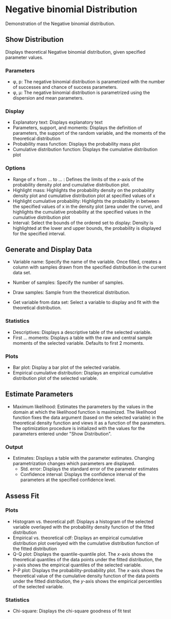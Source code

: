 Negative binomial Distribution
==========================

Demonstration of the Negative binomial distribution.

## Show Distribution

Displays theoretical Negative binomial distribution, given specified parameter values.

### Parameters

- &phi;, p: The negative binomial distribution is parametrized with the number of successes and chance of success parameters.
- &phi;, &mu;: The negative binomial distribution is parametrized using the dispersion and mean parameters.

### Display

- Explanatory text: Displays explanatory text
- Parameters, support, and moments: Displays the definition of parameters, the support of the random variable, and the moments of the theoretical distribution
- Probability mass function: Displays the probability mass plot
- Cumulative distribution function: Displays the cumulative distribution plot

### Options
- Range of x from ... to ... : Defines the limits of the *x*-axis of the probability density plot and cumulative distribution plot.
- Highlight mass: Highlights the probability density on the probability density plot and cumulative distribution plot at specified values of x
- Highlight cumulative probability: Highlights the probability in between the specified values of x in the density plot (area under the curve), and highlights the cumulative probability at the specified values in the cumulative distribution plot
- Interval: Select the bounds of the ordered set to display: Density is highlighted at the lower and upper bounds, the probability is displayed for the specified interval.

## Generate and Display Data
- Variable name: Specify the name of the variable. Once filled, creates a column with samples drawn from the specified distribution in the current data set.
- Number of samples: Specify the number of samples.
- Draw samples: Sample from the theoretical distribution.

- Get variable from data set: Select a variable to display and fit with the theoretical distribution.

### Statistics
- Descriptives: Displays a descriptive table of the selected variable.
- First ... moments: Displays a table with the raw and central sample moments of the selected variable. Defaults to first 2 moments.

### Plots
- Bar plot: Display a bar plot of the selected variable.
- Empirical cumulative distribution: Displays an empirical cumulative distribution plot of the selected variable.

## Estimate Parameters
- Maximum likelihood: Estimates the parameters by the values in the domain at which the likelihood function is maximized. The likelihood function fixes the data argument (based on the selected variable) in the theoretical density function and views it as a function of the parameters. The optimization procedure is initialized with the values for the parameters entered under "Show Distribution".

### Output
- Estimates: Displays a table with the parameter estimates. Changing parametrization changes which parameters are displayed.
	- Std. error: Displays the standard error of the parameter estimates
	- Confidence interval: Displays the confidence interval of the parameters at the specified confidence level.


## Assess Fit

### Plots
- Histogram vs. theoretical pdf: Displays a histogram of the selected variable overlayed with the probability density function of the fitted distribution
- Empirical vs. theoretical cdf: Displays an empirical cumulative distribution plot overlayed with the cumulative distribution function of the fitted distribution
- Q-Q plot: Displays the quantile-quantile plot. The *x*-axis shows the theoretical quantiles of the data points under the fitted distribution, the *y*-axis shows the empirical quantiles of the selected variable.
- P-P plot: Displays the probability-probability plot. The *x*-axis shows the theoretical value of the cumulative density function of the data points under the fitted distribution, the *y*-axis shows the empirical percentiles of the selected variable.

### Statistics
- Chi-square: Displays the chi-square goodness of fit test
